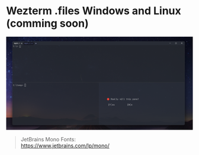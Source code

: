 # Wezterm .files Windows and Linux (comming soon)

![Projeto em desenvolvimento](image.png)

> JetBrains Mono Fonts:<br>
https://www.jetbrains.com/lp/mono/
